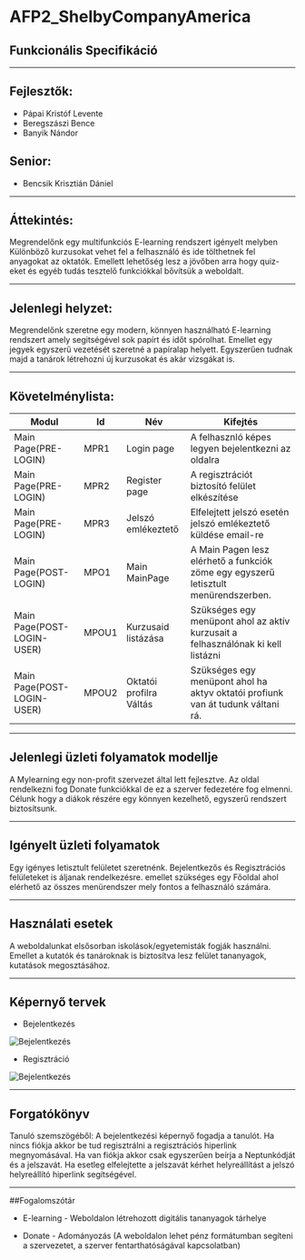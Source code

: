 # AFP2_ShelbyCompanyAmerica
## Funkcionális Specifikáció
------------------------------
## Fejlesztők:
  - Pápai Kristóf Levente
  - Beregszászi Bence
  - Banyik Nándor
## Senior:
  - Bencsik Krisztián Dániel
------------------------------
## Áttekintés:
Megrendelőnk egy multifunkciós E-learning rendszert igényelt melyben Különböző kurzusokat vehet fel a felhasználó és ide tölthetnek fel anyagokat az oktatók. Emellett lehetőség lesz a jövőben arra hogy quiz-eket és egyéb tudás tesztelő funkciókkal bővítsük a weboldalt.

------------------------------
## Jelenlegi helyzet:
Megrendelőnk szeretne egy modern, könnyen használható E-learning rendszert amely segitségével sok papírt és időt spórolhat. Emellet egy jegyek egyszerű vezetését szeretné a papíralap helyett. Egyszerűen tudnak majd a tanárok létrehozni új kurzusokat és akár vizsgákat is.

------------------------------

## Követelménylista:
| Modul  | Id | Név | Kifejtés |
| ------------- | ------------- | ------------- | -------------|
| Main Page(PRE-LOGIN) | MPR1  | Login page | A felhasznló képes legyen bejelentkezni az oldalra |
| Main Page(PRE-LOGIN) | MPR2  | Register page | A regisztrációt biztosító felület elkészítése |
| Main Page(PRE-LOGIN) | MPR3  | Jelszó emlékeztető | Elfelejtett jelszó esetén jelszó emlékeztető küldése email-re |
| Main Page(POST-LOGIN) | MPO1  | Main MainPage | A Main Pagen lesz elérhető a funkciók zöme egy egyszerű letisztult menürendszerben. |
| Main Page(POST-LOGIN-USER)  | MPOU1  | Kurzusaid listázása | Szükséges egy menüpont ahol az aktív kurzusait a felhasználónak ki kell listázni |
| Main Page(POST-LOGIN-USER)  | MPOU2  | Oktatói profilra Váltás | Szükséges egy menüpont ahol ha aktyv oktatói profiunk van át tudunk váltani rá. |

------------------------------
## Jelenlegi üzleti folyamatok modellje
A Mylearning egy non-profit szervezet által lett fejlesztve. Az oldal rendelkezni fog Donate funkciókkal de ez a szerver fedezetére fog elmenni. Célunk hogy a diákok részére egy könnyen kezelhető, egyszerű rendszert biztosítsunk.

------------------------------

## Igényelt üzleti folyamatok
Egy igényes letisztult felületet szeretnénk. Bejelentkezős és Regisztrációs felületeket is áljanak rendelkezésre. emellet szükséges egy Főoldal ahol elérhető az összes menürendszer mely fontos a felhasználó számára.

------------------------------

## Használati esetek
A weboldalunkat elsősorban iskolások/egyetemisták fogják használni. Emellet a kutatók és tanároknak is biztosítva lesz felület tananyagok, kutatások megosztásához.  

------------------------------
## Képernyő tervek

- Bejelentkezés


![Bejelentkezés](https://imgur.com/kyo8TOL.png)

- Regisztráció


![Bejelentkezés](https://i.imgur.com/750iHEJ.png)

------------------------------

## Forgatókönyv

Tanuló szemszögéből: A bejelentkezési képernyő fogadja a tanulót. Ha nincs fiókja akkor be tud regisztrálni a regisztrációs hiperlink megnyomásával. Ha van fiókja akkor csak egyszerűen beírja a Neptunkódját és a jelszavát. Ha esetleg elfelejtette a jelszavát kérhet helyreállítást a jelszó helyreállító hiperlink segítségével. 

------------------------------

##Fogalomszótár

- E-learning - Weboldalon létrehozott digitális tananyagok tárhelye

- Donate - Adományozás (A weboldalon lehet pénz formátumban segíteni a szervezetet, a szerver fentarthatóságával kapcsolatban)